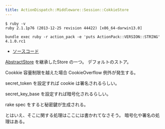 ```yaml
---
title: ActionDispatch::Middleware::Session::CokkieStore
---
```


```
$ ruby -v
ruby 2.1.1p76 (2013-12-25 revision 44422) [x86_64-darwin13.0]
```

```
bundle exec ruby -r action_pack -e 'puts ActionPack::VERSION::STRING'
4.1.0.rc1
```

* [ソースコード](https://github.com/rails/rails/blob/v4.1.0.rc1/actionpack/lib/action_dispatch/middleware/session/cache_store.rb)

[AbstractStore](abstract_store) を継承したStore の一つ。
デフォルトのストア。

Cookkie 容量制限を越えた場合 CookieOverflow 例外が発生する。

secret_token を設定すれば cookie は署名されるらしい。

secret_key_base を設定すれば暗号化されるらしい。

rake spec をすると秘密鍵が生成される。

とはいえ、そこに関する処理はここには書かれてなさそう。
暗号化や署名の処理はある。
